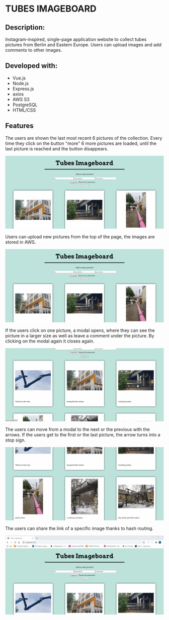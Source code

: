 # TUBES IMAGEBOARD

## Description:

Instagram-inspired, single-page application website to collect tubes pictures from Berlin and Eastern Europe. Users can upload images and add comments to other images.

## Developed with:

-   Vue.js
-   Node.js
-   Express.js
-   axios
-   AWS S3
-   PostgreSQL
-   HTML/CSS

## Features

The users are shown the last most recent 6 pictures of the collection. Every time they click on the button "more" 6 more pictures are loaded, until the last picture is reached and the button disappears.

<img src="./public/gifs/loadpics.gif" />

Users can upload new pictures from the top of the page, the images are stored in AWS.

<img src="./public/gifs/upload.gif" />

If the users click on one picture, a modal opens, where they can see the picture in a larger size as well as leave a comment under the picture. By clicking on the modal again it closes again.

<img src="./public/gifs/modal.gif" />

The users can move from a modal to the next or the previous with the arrows. If the users get to the first or the last picture, the arrow turns into a stop sign.

<img src="./public/gifs/arrows.gif" />

The users can share the link of a specific image thanks to hash routing.

<img src="./public/gifs/hashrouting.gif" />
